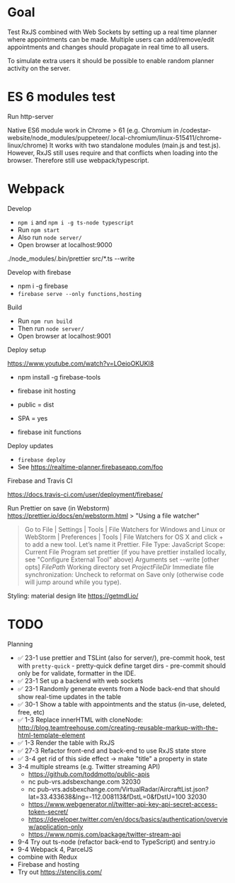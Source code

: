 # Goal

Test RxJS combined with Web Sockets by setting up a real time planner where appointments can be made. Multiple users
can add/remove/edit appointments and changes should propagate in real time to all users.

To simulate extra users it should be possible to enable random planner activity on the server.

# ES 6 modules test

Run http-server

Native ES6 module work in Chrome > 61 (e.g. Chromium in /codestar-website/node_modules/puppeteer/.local-chromium/linux-515411/chrome-linux/chrome)
It works with two standalone modules (main.js and test.js).
However, RxJS still uses require and that conflicts when loading into the browser.
Therefore still use webpack/typescript.

# Webpack

Develop

* `npm i` and `npm i -g ts-node typescript`
* Run `npm start`
* Also run `node server/`
* Open browser at localhost:9000

./node_modules/.bin/prettier src/\*.ts --write

Develop with firebase

* npm i -g firebase
* `firebase serve --only functions,hosting`

Build

* Run `npm run build`
* Then run `node server/`
* Open browser at localhost:9001

Deploy setup

https://www.youtube.com/watch?v=LOeioOKUKI8

* npm install -g firebase-tools
* firebase init hosting
* public = dist
* SPA = yes

* firebase init functions

Deploy updates

* `firebase deploy`
* See https://realtime-planner.firebaseapp.com/foo

Firebase and Travis CI

https://docs.travis-ci.com/user/deployment/firebase/

Run Prettier on save (in Webstorm)
https://prettier.io/docs/en/webstorm.html > "Using a file watcher"
> Go to File | Settings | Tools | File Watchers for Windows and Linux or WebStorm | Preferences | Tools | File Watchers for OS X and click + to add a new tool. Let’s name it Prettier.
> File Type: JavaScript
> Scope: Current File
> Program set prettier (if you have prettier installed locally, see "Configure External Tool" above)
> Arguments set --write [other opts] $FilePath$
> Working directory set $ProjectFileDir$
> Immediate file synchronization: Uncheck to reformat on Save only (otherwise code will jump around while you type).

Styling: material design lite
https://getmdl.io/


# TODO

Planning

* ✅ 23-1 use prettier and TSLint (also for server/), pre-commit hook, test with `pretty-quick` - pretty-quick define target dirs - pre-commit should only be for validate, formatter in the IDE. 
* ✅ 23-1 Set up a backend with web sockets
* ✅ 23-1 Randomly generate events from a Node back-end that should show real-time updates in the table
* ✅ 30-1 Show a table with appointments and the status (in-use, deleted, free, etc)
* ✅ 1-3 Replace innerHTML with cloneNode: http://blog.teamtreehouse.com/creating-reusable-markup-with-the-html-template-element
* ✅ 1-3 Render the table with RxJS
* ✅ 27-3 Refactor front-end and back-end to use RxJS state store
* ✅ 3-4 get rid of this side effect -> make "title" a property in state
* 3-4 multiple streams (e.g. Twitter streaming API)
    * https://github.com/toddmotto/public-apis
    * nc pub-vrs.adsbexchange.com 32030
    * nc pub-vrs.adsbexchange.com/VirtualRadar/AircraftList.json?lat=33.433638&lng=-112.008113&fDstL=0&fDstU=100 32030
    * https://www.webgenerator.nl/twitter-api-key-api-secret-access-token-secret/
    * https://developer.twitter.com/en/docs/basics/authentication/overview/application-only
    * https://www.npmjs.com/package/twitter-stream-api
* 9-4 Try out ts-node (refactor back-end to TypeScript) and sentry.io 
* 9-4 Webpack 4, ParcelJS
* combine with Redux
* Firebase and hosting
* Try out https://stenciljs.com/
